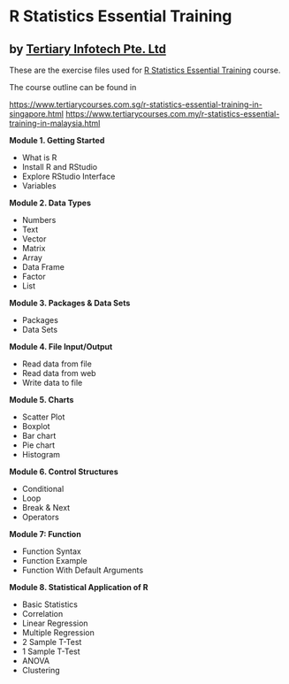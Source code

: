 # R Statistics Essential Training
## by [Tertiary Infotech Pte. Ltd](https://www.tertiarycourses.com.sg/)

These are the exercise files used for [R Statistics Essential Training](https://www.tertiarycourses.com.sg/r-statistics-essential-training-in-singapore.html) course. 

The course outline can be found in 

https://www.tertiarycourses.com.sg/r-statistics-essential-training-in-singapore.html
https://www.tertiarycourses.com.my/r-statistics-essential-training-in-malaysia.html

<p><strong>Module 1. Getting Started</strong></p>
<ul>
<li>What is R</li>
<li>Install R and RStudio</li>
<li>Explore RStudio Interface</li>
<li>Variables</li>
</ul>
<p><strong>Module 2. Data Types</strong></p>
<ul>
<li>Numbers&nbsp;</li>
<li>Text</li>
<li>Vector</li>
<li>Matrix</li>
<li>Array&nbsp;</li>
<li>Data Frame</li>
<li>Factor&nbsp;</li>
<li>List</li>
</ul>
<p><strong>Module 3. Packages &amp; Data Sets</strong></p>
<ul>
<li>Packages</li>
<li>Data Sets</li>
</ul>
<p><strong>Module 4. File Input/Output</strong></p>
<ul>
<li>Read data from file</li>
<li>Read data from web&nbsp;</li>
<li>Write data to file</li>
</ul>
<p><strong>Module 5. Charts</strong></p>
<ul>
<li>Scatter Plot</li>
<li>Boxplot</li>
<li>Bar chart</li>
<li>Pie chart</li>
<li>Histogram</li>
</ul>
<p><strong>Module 6. Control Structures</strong> </p>
<ul>
<li>Conditional</li>
<li>Loop</li>
<li>Break &amp; Next</li>
<li>Operators</li>
</ul>
<p><strong>Module 7: Function</strong> </p>
<ul>
<li>Function Syntax</li>
<li>Function Example</li>
<li>Function With Default Arguments</li>
</ul>
<p><strong>Module 8. Statistical Application of R</strong></p>
<ul>
<li>Basic Statistics&nbsp;</li>
<li>Correlation</li>
<li>Linear Regression&nbsp;</li>
<li>Multiple Regression</li>
<li>2 Sample T-Test</li>
<li>1 Sample T-Test</li>
<li>ANOVA</li>
<li>Clustering</li>
</ul>
